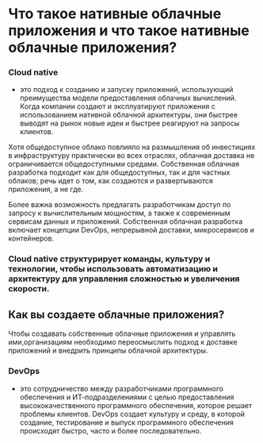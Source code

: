 # Что такое нативные облачные приложения и что такое нативные облачные приложения?

### Cloud native
 - это подход к созданию и запуску приложений, использующий преимущества модели предоставления облачных вычислений. Когда компании создают и эксплуатируют приложения с использованием нативной облачной архитектуры, они быстрее выводят на рынок новые идеи и быстрее реагируют на запросы клиентов.

Хотя общедоступное облако повлияло на размышления об инвестициях в инфраструктуру практически во всех отраслях, облачная доставка не ограничивается общедоступными средами. Собственная облачная разработка подходит как для общедоступных, так и для частных облаков; речь идет о том, как создаются и развертываются приложения, а не где.

Более важна возможность предлагать разработчикам доступ по запросу к вычислительным мощностям, а также к современным сервисам данных и приложений. Собственная облачная разработка включает концепции DevOps, непрерывной доставки, микросервисов и контейнеров.


### Cloud native структурирует команды, культуру и технологии, чтобы использовать автоматизацию и архитектуру для управления сложностью и увеличения скорости.

## Как вы создаете облачные приложения?

Чтобы создавать собственные облачные приложения и управлять ими,организациям необходимо переосмыслить подход к доставке приложений и внедрить принципы облачной архитектуры.  


### DevOps 
- это сотрудничество между разработчиками программного обеспечения и ИТ-подразделениями с целью предоставления высококачественного программного обеспечения, которое решает проблемы клиентов. DevOps создает культуру и среду, в которой создание, тестирование и выпуск программного обеспечения происходят быстро, часто и более последовательно.

